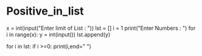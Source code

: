 # Positive_in_list
x = int(input("Enter limit of List : "))
lst = []
i = 1
print("Enter Numbers : ")
for i in range(x):
    y = int(input())
    lst.append(y)
    
for i in lst:
    if i >=0:
        print(i,end=" ")

